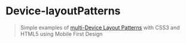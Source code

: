 # Device-layoutPatterns
> Simple examples of [multi-Device Layout Patterns](https://www.lukew.com/ff/entry.asp?1514) with CSS3 and HTML5 using Mobile First Design